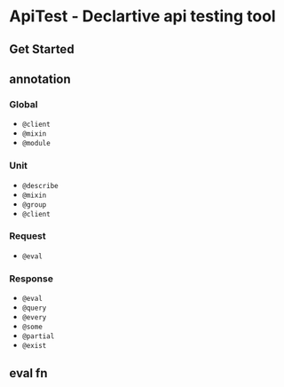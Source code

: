 # ApiTest - Declartive api testing tool

## Get Started

## annotation

### Global

- `@client`
- `@mixin`
- `@module`

### Unit

- `@describe`
- `@mixin`
- `@group`
- `@client`

### Request

- `@eval`

### Response

- `@eval`
- `@query`
- `@every`
- `@some`
- `@partial`
- `@exist`

## eval fn
